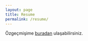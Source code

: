 ```yaml
---
layout: page
title: Resume
permalink: /resume/
---
```


Özgeçmişime [buradan](https://drive.google.com/file/d/1tT9-6lUO5660LOSGGN32mMdf3r33s6bU/view?usp=sharing) ulaşabilirsiniz.